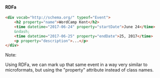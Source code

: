 #### RDFa

```html
<div vocab="http://schema.org/" typeof="Event">
	<h2 property="name">WordCamp Kent</h2>
	<time datetime="2017-06-24" property="startDate">June 24</time>
	&ndash;
	<time datetime="2017-06-25" property="endDate">25, 2017</time>
	<p property="description">...</p>
</div>
```

Note:

Using RDFa, we can mark up that same event in a way very similar to microformats, but using the "property" attribute instead of class names.
